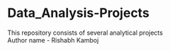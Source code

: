 # Data_Analysis-Projects
This repository consists of several analytical projects
<Br>
Author name - Rishabh Kamboj
